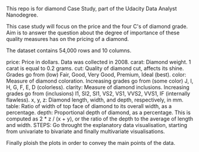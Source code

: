 This repo is for diamond Case Study, part of the Udacity Data Analyst Nanodegree.

This case study will focus on the price and the four C's of diamond grade. Aim is to answer the question about the degree of importance of these quality measures has on the pricing of a diamond.

The dataset contains 54,000 rows and 10 columns.

price: Price in dollars. Data was collected in 2008.
carat: Diamond weight. 1 carat is equal to 0.2 grams.
cut: Quality of diamond cut, affects its shine. Grades go from (low) Fair, Good, Very Good, Premium, Ideal (best).
color: Measure of diamond coloration. Increasing grades go from (some color) J, I, H, G, F, E, D (colorless).
clarity: Measure of diamond inclusions. Increasing grades go from (inclusions) I1, SI2, SI1, VS2, VS1, VVS2, VVS1, IF (internally flawless).
x, y, z: Diamond length, width, and depth, respectively, in mm.
table: Ratio of width of top face of diamond to its overall width, as a percentage.
depth: Proportional depth of diamond, as a percentage. This is computed as 2 * z / (x + y), or the ratio of the depth to the average of length and width.
STEPS: Go throught the explanatory data visualisation, starting from univariate to bivariate and finally multivariate visualisations.

Finally ploish the plots in order to convey the main points of the data.